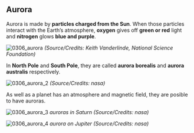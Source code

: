 ## Aurora

Aurora is made by **particles charged from the Sun**. When those particles interact with the Earth’s atmosphere, **oxygen** gives off **green or red** light and **nitrogen** glows **blue and purple**.

![0306_aurora](./static/0306_aurora.jpg)
*(Source/Credits:  Keith Vanderlinde, National Science Foundation)*

In **North Pole** and **South Pole**, they are called **aurora borealis** and **aurora australis** respectively.

![0306_aurora_2](./static/0306_aurora_2.png)
*(Source/Credits: nasa)*

As well as a planet has an atmosphere and magnetic field, they are posible to have auroras.

![0306_aurora_3](./static/0306_aurora_3.jpg)
*auroras in Saturn (Source/Credits: nasa)*

![0306_aurora_4](./static/0306_aurora_4.jpg)
*aurora on Jupiter (Source/Credits: nasa)*